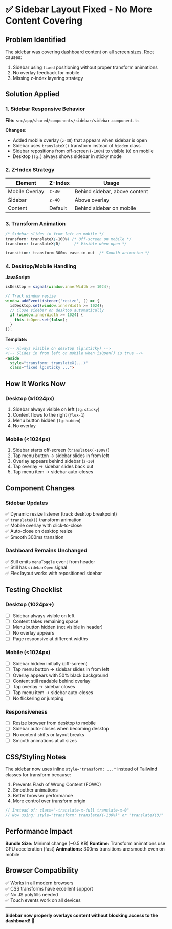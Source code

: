 # ✅ Sidebar Layout Fixed - No More Content Covering

## Problem Identified
The sidebar was covering dashboard content on all screen sizes. Root causes:
1. Sidebar using `fixed` positioning without proper transform animations
2. No overlay feedback for mobile
3. Missing z-index layering strategy

## Solution Applied

### 1. Sidebar Responsive Behavior
**File:** `src/app/shared/components/sidebar/sidebar.component.ts`

**Changes:**
- Added mobile overlay (`z-30`) that appears when sidebar is open
- Sidebar uses `translateX()` transform instead of `hidden` class
- Sidebar repositions from off-screen (`-100%`) to visible (`0`) on mobile
- Desktop (`lg:`) always shows sidebar in sticky mode

### 2. Z-Index Strategy
| Element | Z-Index | Usage |
|---------|---------|-------|
| Mobile Overlay | `z-30` | Behind sidebar, above content |
| Sidebar | `z-40` | Above overlay |
| Content | Default | Behind sidebar on mobile |

### 3. Transform Animation
```css
/* Sidebar slides in from left on mobile */
transform: translateX(-100%) /* Off-screen on mobile */
transform: translateX(0)      /* Visible when open */

transition: transform 300ms ease-in-out  /* Smooth animation */
```

### 4. Desktop/Mobile Handling
**JavaScript:**
```typescript
isDesktop = signal(window.innerWidth >= 1024);

// Track window resize
window.addEventListener('resize', () => {
  isDesktop.set(window.innerWidth >= 1024);
  // Close sidebar on desktop automatically
  if (window.innerWidth >= 1024) {
    this.isOpen.set(false);
  }
});
```

**Template:**
```html
<!-- Always visible on desktop (lg:sticky) -->
<!-- Slides in from left on mobile when isOpen() is true -->
<aside 
  style="transform: translateX(...)"
  class="fixed lg:sticky ...">
```

## How It Works Now

### Desktop (≥1024px)
1. Sidebar always visible on left (`lg:sticky`)
2. Content flows to the right (`flex-1`)
3. Menu button hidden (`lg:hidden`)
4. No overlay

### Mobile (<1024px)
1. Sidebar starts off-screen (`translateX(-100%)`)
2. Tap menu button → sidebar slides in from left
3. Overlay appears behind sidebar (`z-30`)
4. Tap overlay → sidebar slides back out
5. Tap menu item → sidebar auto-closes

## Component Changes

### Sidebar Updates
✅ Dynamic resize listener (track desktop breakpoint)  
✅ `translateX()` transform animation  
✅ Mobile overlay with click-to-close  
✅ Auto-close on desktop resize  
✅ Smooth 300ms transition  

### Dashboard Remains Unchanged
✅ Still emits `menuToggle` event from header  
✅ Still has `sidebarOpen` signal  
✅ Flex layout works with repositioned sidebar  

## Testing Checklist

### Desktop (1024px+)
- [ ] Sidebar always visible on left
- [ ] Content takes remaining space
- [ ] Menu button hidden (not visible in header)
- [ ] No overlay appears
- [ ] Page responsive at different widths

### Mobile (<1024px)
- [ ] Sidebar hidden initially (off-screen)
- [ ] Tap menu button → sidebar slides in from left
- [ ] Overlay appears with 50% black background
- [ ] Content still readable behind overlay
- [ ] Tap overlay → sidebar closes
- [ ] Tap menu item → sidebar auto-closes
- [ ] No flickering or jumping

### Responsiveness
- [ ] Resize browser from desktop to mobile
- [ ] Sidebar auto-closes when becoming desktop
- [ ] No content shifts or layout breaks
- [ ] Smooth animations at all sizes

## CSS/Styling Notes

The sidebar now uses inline `style="transform: ..."` instead of Tailwind classes for transform because:
1. Prevents Flash of Wrong Content (FOWC)
2. Smoother animations
3. Better browser performance
4. More control over transform origin

```typescript
// Instead of: class="-translate-x-full translate-x-0"
// Now using: style="transform: translateX(-100%)" or "translateX(0)"
```

## Performance Impact

**Bundle Size:** Minimal change (~0.5 KB)
**Runtime:** Transform animations use GPU acceleration (fast)
**Animations:** 300ms transitions are smooth even on mobile

## Browser Compatibility

✅ Works in all modern browsers  
✅ CSS transforms have excellent support  
✅ No JS polyfills needed  
✅ Touch events work on all devices  

---

**Sidebar now properly overlays content without blocking access to the dashboard!** 🎯

